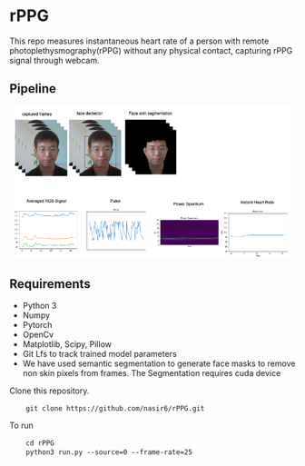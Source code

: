 # rPPG
This repo measures instantaneous heart rate of a person with remote photoplethysmography(rPPG) without any physical contact, capturing rPPG signal through webcam.

## Pipeline

![](images/pipeline.png)

## Requirements

* Python 3
* Numpy
* Pytorch
* OpenCv
* Matplotlib, Scipy, Pillow
* Git Lfs to track trained model parameters
* We have used semantic segmentation to generate face masks to remove non skin pixels from frames. The Segmentation requires cuda device

Clone this repository.

        git clone https://github.com/nasir6/rPPG.git

To run

        cd rPPG
        python3 run.py --source=0 --frame-rate=25


